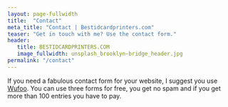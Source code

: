 ```yaml
---
layout: page-fullwidth
title:  "Contact"
meta_title: "Contact | Bestidcardprinters.com"
teaser: "Get in touch with me? Use the contact form."
header:
   title: BESTIDCARDPRINTERS.COM
   image_fullwidth: unsplash_brooklyn-bridge_header.jpg
permalink: "/contact"
---
```

If you need a fabulous contact form for your website, I suggest you use [Wufoo][1]. You can use three forms for free, you get no spam and if you get more than 100 entries you have to pay.


 [1]: http://www.wufoo.com/
